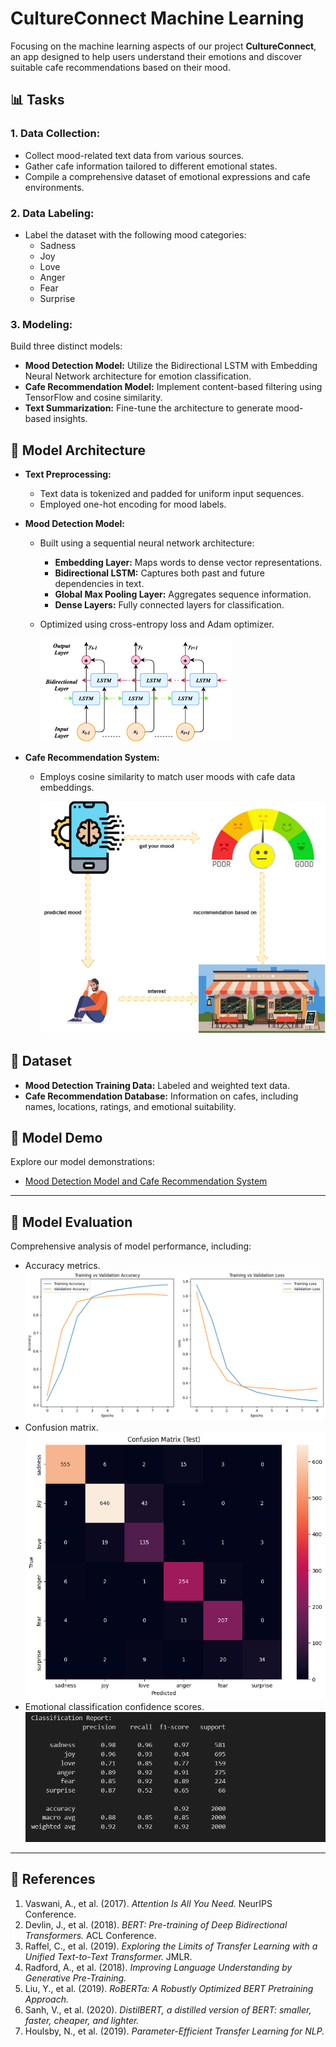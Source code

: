 # CultureConnect Machine Learning

Focusing on the machine learning aspects of our project **CultureConnect**, an app designed to help users understand their emotions and discover suitable cafe recommendations based on their mood.



## 📊 Tasks

### **1. Data Collection:**
- Collect mood-related text data from various sources.
- Gather cafe information tailored to different emotional states.
- Compile a comprehensive dataset of emotional expressions and cafe environments.

### **2. Data Labeling:**
- Label the dataset with the following mood categories:
  - Sadness
  - Joy
  - Love
  - Anger
  - Fear
  - Surprise


### **3. Modeling:**
Build three distinct models:
- **Mood Detection Model:** Utilize the Bidirectional LSTM with Embedding Neural Network architecture for emotion classification.
- **Cafe Recommendation Model:** Implement content-based filtering using TensorFlow and cosine similarity.
- **Text Summarization:** Fine-tune the architecture to generate mood-based insights.


## 🔧 Model Architecture
- **Text Preprocessing:**
  - Text data is tokenized and padded for uniform input sequences.
  - Employed one-hot encoding for mood labels.

- **Mood Detection Model:**
  - Built using a sequential neural network architecture:
    - **Embedding Layer:** Maps words to dense vector representations.
    - **Bidirectional LSTM:** Captures both past and future dependencies in text.
    - **Global Max Pooling Layer:** Aggregates sequence information.
    - **Dense Layers:** Fully connected layers for classification.
  - Optimized using cross-entropy loss and Adam optimizer.

    ![Model Evaluation](assets/model-architecture.png) 

- **Cafe Recommendation System:**
  - Employs cosine similarity to match user moods with cafe data embeddings.

    ![Model Evaluation](assets/Architecture.png) 

## 📃 Dataset
- **Mood Detection Training Data:** Labeled and weighted text data.
- **Cafe Recommendation Database:** Information on cafes, including names, locations, ratings, and emotional suitability.



## 🎨 Model Demo
Explore our model demonstrations:
- [Mood Detection Model and Cafe Recommendation System](https://mood-prediction-train.streamlit.app/)


---

## 🔢 Model Evaluation
Comprehensive analysis of model performance, including:
- Accuracy metrics.
![Model Evaluation](assets/training-validation.png)
- Confusion matrix.
![Model Evaluation](assets/confusion.png)
- Emotional classification confidence scores.
![Model Evaluation](assets/confidence.png)

---

## 📖 References
1. Vaswani, A., et al. (2017). *Attention Is All You Need.* NeurIPS Conference.
2. Devlin, J., et al. (2018). *BERT: Pre-training of Deep Bidirectional Transformers.* ACL Conference.
3. Raffel, C., et al. (2019). *Exploring the Limits of Transfer Learning with a Unified Text-to-Text Transformer.* JMLR.
4. Radford, A., et al. (2018). *Improving Language Understanding by Generative Pre-Training.*
5. Liu, Y., et al. (2019). *RoBERTa: A Robustly Optimized BERT Pretraining Approach.*
6. Sanh, V., et al. (2020). *DistilBERT, a distilled version of BERT: smaller, faster, cheaper, and lighter.*
7. Houlsby, N., et al. (2019). *Parameter-Efficient Transfer Learning for NLP.*


[def]: assets/architecture.png